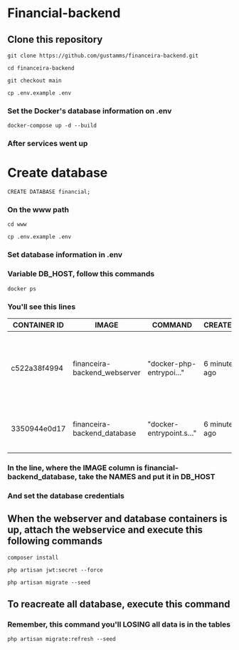# Financial-backend

## Clone this repository
```
git clone https://github.com/gustamms/financeira-backend.git
```
```
cd financeira-backend
```
```
git checkout main
```
```
cp .env.example .env
```
### Set the Docker's database information on .env
```
docker-compose up -d --build
```
### After services went up

# Create database

```
CREATE DATABASE financial;
```
### On the www path

```
cd www
```
```
cp .env.example .env
```
### Set database information in .env

### Variable DB_HOST, follow this commands

```
docker ps
```

### You'll see this lines

CONTAINER ID | IMAGE | COMMAND | CREATED | STATUS | PORTS | NAMES
--- | --- | --- | --- | --- | --- | --- | 
c522a38f4994 | financeira-backend_webserver | "docker-php-entrypoi…" | 6 minutes ago | Up 6 minutes | 0.0.0.0:80->80/tcp, :::80->80/tcp, 0.0.0.0:443->443/tcp, :::443->443/tcp | webserver
3350944e0d17 | financeira-backend_database | "docker-entrypoint.s…" | 6 minutes ago | Up 6 minutes | 0.0.0.0:3306->3306/tcp, :::3306->3306/tcp, 33060/tcp | database

### In the line, where the IMAGE column is financial-backend_database, take the NAMES and put it in DB_HOST
### And set the database credentials

## When the webserver and database containers is up, attach the webservice and execute this following commands 

```
composer install
```
```
php artisan jwt:secret --force
```
```
php artisan migrate --seed
```

## To reacreate all database, execute this command
### Remember, this command you'll LOSING all data is in the tables

```
php artisan migrate:refresh --seed
```



